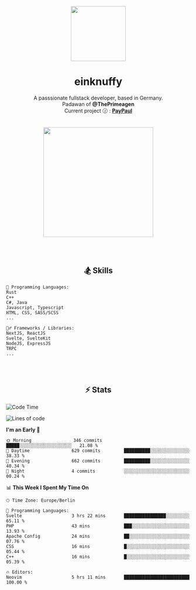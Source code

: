 <p align="center">
   <br />
   <a href="https://github.com/einKnuffy" target="_blank"><img width="150px" src="https://avatars.githubusercontent.com/u/66639485?s=400&u=fc9b6f7cbddb6dfbb93dc63483f7fc7aee75ac2e&v=4" /></a>
   <h1 align="center"><b>einknuffy</b></h1>
   <p align="center">A passsionate fullstack developer, based in Germany. <br/>
   Padawan of <b>@ThePrimeagen</b> <br/>
   Current project 🕜 : <b><a href="https://github.com/einKnuffy/paypaul">PayPaul</a></b><br/><br/>
      
   <p align="center">
      <img src="https://lanyard.cnrad.dev/api/675737917200662539" alt="" width="300px" /></p>
   </p>
</p>

<br/><br/>

<p align="center">
     <h2 align="center"><b>🏂 Skills</b></h2>
      <p align="center">
<!-- <p align="center"><b>That's it. Thanks for reading my profile 🤓</b></p>
<p align="center">
<img align="center" width="150px" src="https://i.kym-cdn.com/entries/icons/facebook/000/016/546/hidethepainharold.jpg" /></p><br/><br/> -->

```text
💬 Programming Languages:
Rust
C++
C#, Java
Javascript, Typescript
HTML, CSS, SASS/SCSS
...

🤹‍♂️ Frameworks / Libraries:
NextJS, ReactJS
Svelte, SvelteKit
NodeJS, ExpressJS
TRPC
...
```
</p>
</p>

<br/><br/>

<p align="center">
    <h2 align="center"><b>⚡ Stats</b></h2>
    <p align="center">

<!--START_SECTION:waka-->
![Code Time](http://img.shields.io/badge/Code%20Time-208%20hrs%2046%20mins-blue)

![Lines of code](https://img.shields.io/badge/From%20Hello%20World%20I%27ve%20Written-9.3%20million%20lines%20of%20code-blue)

**I'm an Early 🐤** 

```text
🌞 Morning                346 commits         █████░░░░░░░░░░░░░░░░░░░░   21.08 % 
🌆 Daytime                629 commits         ██████████░░░░░░░░░░░░░░░   38.33 % 
🌃 Evening                662 commits         ██████████░░░░░░░░░░░░░░░   40.34 % 
🌙 Night                  4 commits           ░░░░░░░░░░░░░░░░░░░░░░░░░   00.24 % 
```


📊 **This Week I Spent My Time On** 

```text
🕑︎ Time Zone: Europe/Berlin

💬 Programming Languages: 
Svelte                   3 hrs 22 mins       ████████████████░░░░░░░░░   65.11 % 
PHP                      43 mins             ███░░░░░░░░░░░░░░░░░░░░░░   13.93 % 
Apache Config            24 mins             ██░░░░░░░░░░░░░░░░░░░░░░░   07.76 % 
CSS                      16 mins             █░░░░░░░░░░░░░░░░░░░░░░░░   05.44 % 
C++                      16 mins             █░░░░░░░░░░░░░░░░░░░░░░░░   05.39 % 

🔥 Editors: 
Neovim                   5 hrs 11 mins       █████████████████████████   100.00 % 
```


<!--END_SECTION:waka-->

   </p>
</p>

<br/>
